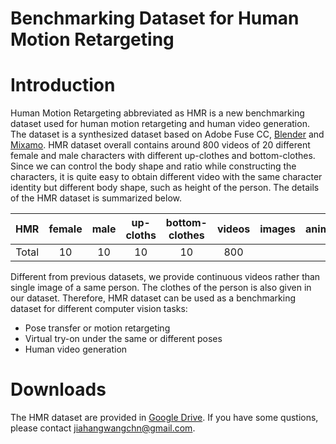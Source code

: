 # Benchmarking Dataset for Human Motion Retargeting

# Introduction
Human Motion Retargeting abbreviated as HMR is a new benchmarking dataset used for human motion retargeting and human video generation. The dataset is a synthesized dataset based on Adobe Fuse CC, [Blender](https://www.blender.org/) and [Mixamo](https://www.mixamo.com). HMR dataset overall contains around 800 videos of 20 different female and male characters with different up-clothes and bottom-clothes. Since we can control the body shape and ratio while constructing the characters, it is quite easy to obtain different video with the same character identity but different body shape, such as height of the person. The details of the HMR dataset is summarized below.

| HMR |female|male|up-cloths|bottom-clothes|videos|images|animation|
|:--:|:--:|:--:|:--:|:--:|:--:|:--:|:--:|
|Total| 10 | 10 | 10 | 10 | 800 | | |

Different from previous datasets, we provide continuous videos rather than single image of a same person. The clothes of the person is also given in our dataset. Therefore, HMR dataset can be used as a benchmarking dataset for different computer vision tasks:
- Pose transfer or motion retargeting
- Virtual try-on under the same or different poses
- Human video generation

# Downloads
The HMR dataset are provided in [Google Drive](). If you have some qustions, please contact jiahangwangchn@gmail.com.